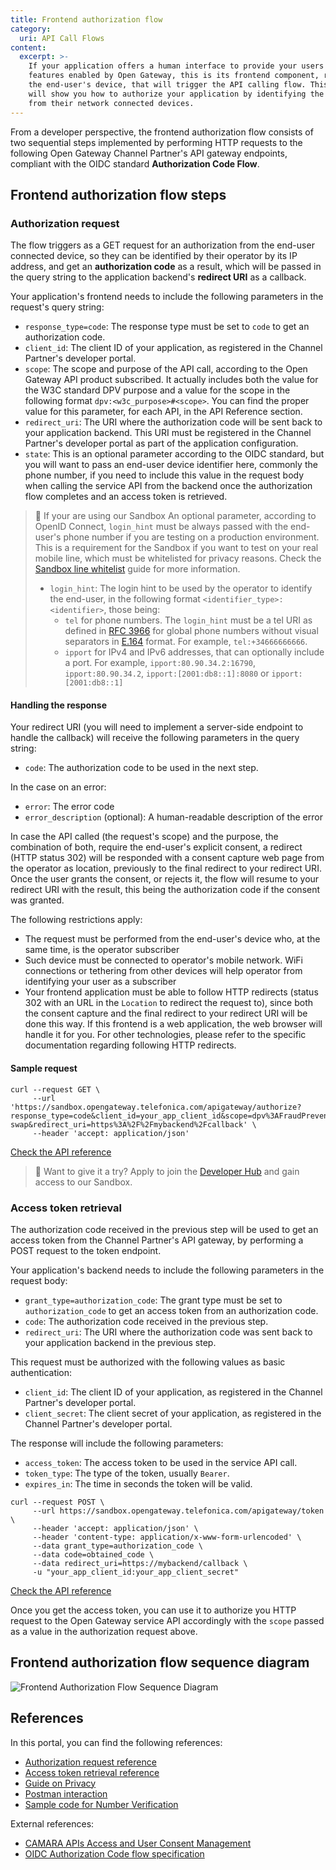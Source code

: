 ```yaml
---
title: Frontend authorization flow
category:
  uri: API Call Flows
content:
  excerpt: >-
    If your application offers a human interface to provide your users with
    features enabled by Open Gateway, this is its frontend component, running on
    the end-user's device, that will trigger the API calling flow. This guide
    will show you how to authorize your application by identifying the end-user
    from their network connected devices.
---
```


From a developer perspective, the frontend authorization flow consists of two sequential steps implemented by performing HTTP requests to the following Open Gateway Channel Partner's API gateway endpoints, compliant with the OIDC standard **Authorization Code Flow**.

## Frontend authorization flow steps

### Authorization request
The flow triggers as a GET request for an authorization from the end-user connected device, so they can be identified by their operator by its IP address, and get an **authorization code** as a result, which will be passed in the query string to the application backend's **redirect URI** as a callback.

Your application's frontend needs to include the following parameters in the request's query string:
- `response_type=code`: The response type must be set to `code` to get an authorization code.
- `client_id`: The client ID of your application, as registered in the Channel Partner's developer portal.
- `scope`: The scope and purpose of the API call, according to the Open Gateway API product subscribed. It actually includes both the value for the W3C standard DPV purpose and a value for the scope in the following format `dpv:<w3c_purpose>#<scope>`. You can find the proper value for this parameter, for each API, in the API Reference section.
- `redirect_uri`: The URI where the authorization code will be sent back to your application backend. This URI must be registered in the Channel Partner's developer portal as part of the application configuration.
- `state`: This is an optional parameter according to the OIDC standard, but you will want to pass an end-user device identifier here, commonly the phone number, if you need to include this value in the request body when calling the service API from the backend once the authorization flow completes and an access token is retrieved.

> 📘 If your are using our Sandbox
> An optional parameter, according to OpenID Connect, `login_hint` must be always passed with the end-user's phone number if you are testing on a production environment. This is a requirement for the Sandbox if you want to test on your real mobile line, which must be whitelisted for privacy reasons. Check the [Sandbox line whitelist](/docs/whitelist) guide for more information.
> - `login_hint`: The login hint to be used by the operator to identify the end-user, in the following format `<identifier_type>:<identifier>`, those being:
>	- `tel` for phone numbers. The `login_hint` must be a tel URI as defined in [RFC 3966](https://www.rfc-editor.org/info/rfc3966) for global phone numbers without visual separators in [E.164](https://www.itu.int/rec/T-REC-E.164-201011-I/en) format. For example, `tel:+34666666666`.
>	- `ipport` for IPv4 and IPv6 addresses, that can optionally include a port. For example, `ipport:80.90.34.2:16790`, `ipport:80.90.34.2`, `ipport:[2001:db8::1]:8080` or `ipport:[2001:db8::1]`

#### Handling the response

Your redirect URI (you will need to implement a server-side endpoint to handle the callback) will receive the following parameters in the query string:
- `code`: The authorization code to be used in the next step.

In the case on an error:
- `error`: The error code
- `error_description` (optional): A human-readable description of the error

In case the API called (the request's scope) and the purpose, the combination of both, require the end-user's explicit consent, a redirect (HTTP status 302) will be responded with a consent capture web page from the operator as location, previously to the final redirect to your redirect URI. Once the user grants the consent, or rejects it, the flow will resume to your redirect URI with the result, this being the authorization code if the consent was granted.

The following restrictions apply:
- The request must be performed from the end-user's device who, at the same time, is the operator subscriber
- Such device must be connected to operator's mobile network. WiFi connections or tethering from other devices will help operator from identifying your user as a subscriber
- Your frontend application must be able to follow HTTP redirects (status 302 with an URL in the `Location` to redirect the request to), since both the consent capture and the final redirect to your redirect URI will be done this way. If this frontend is a web application, the web browser will handle it for you. For other technologies, please refer to the specific documentation regarding following HTTP redirects.

#### Sample request

```curl
curl --request GET \
     --url 'https://sandbox.opengateway.telefonica.com/apigateway/authorize?response_type=code&client_id=your_app_client_id&scope=dpv%3AFraudPreventionAndDetection%23sim-swap&redirect_uri=https%3A%2F%2Fmybackend%2Fcallback' \
     --header 'accept: application/json'
```

[Check the API reference](/reference/authorize)

> 📘 Want to give it a try?
> Apply to join the [Developer Hub](https://opengateway.telefonica.com/en/developer-hub) and gain access to our Sandbox.

### Access token retrieval
The authorization code received in the previous step will be used to get an access token from the Channel Partner's API gateway, by performing a POST request to the token endpoint.

Your application's backend needs to include the following parameters in the request body:
- `grant_type=authorization_code`: The grant type must be set to `authorization_code` to get an access token from an authorization code.
- `code`: The authorization code received in the previous step.
- `redirect_uri`: The URI where the authorization code was sent back to your application backend in the previous step.

This request must be authorized with the following values as basic authentication:
- `client_id`: The client ID of your application, as registered in the Channel Partner's developer portal.
- `client_secret`: The client secret of your application, as registered in the Channel Partner's developer portal.

The response will include the following parameters:
- `access_token`: The access token to be used in the service API call.
- `token_type`: The type of the token, usually `Bearer`.
- `expires_in`: The time in seconds the token will be valid.

```curl Sample request
curl --request POST \
     --url https://sandbox.opengateway.telefonica.com/apigateway/token \
     --header 'accept: application/json' \
     --header 'content-type: application/x-www-form-urlencoded' \
     --data grant_type=authorization_code \
     --data code=obtained_code \
     --data redirect_uri=https://mybackend/callback \
     -u "your_app_client_id:your_app_client_secret"
```

[Check the API reference](/reference/token)

Once you get the access token, you can use it to authorize you HTTP request to the Open Gateway service API accordingly with the `scope` passed as a value in the authorization request above.
	
## Frontend authorization flow sequence diagram

![Frontend Authorization Flow Sequence Diagram](https://github.com/Telefonica/opengateway-developers-website/raw/main/v0/callflows/authorization/diagrams/frontend.svg?autoSizes=true)

## References

In this portal, you can find the following references:
- [Authorization request reference](/reference/authorize)
- [Access token retrieval reference](/reference/token)
- [Guide on Privacy](/docs/privacy)
- [Postman interaction](/docs/postmaninteraction)
- [Sample code for Number Verification](/docs/samplecode_numberverification)

External references:
- [CAMARA APIs Access and User Consent Management](https://github.com/camaraproject/IdentityAndConsentManagement/blob/r0.2.0/documentation/CAMARA-API-access-and-user-consent.md)
- [OIDC Authorization Code flow specification](https://openid.net/specs/openid-connect-core-1_0.html#CodeFlowAuth)
